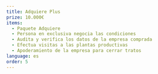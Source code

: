```yaml
---
title: Adquiere Plus
prize: 10.000€
items:
  - Paquete Adquiere
  - Persona en exclusiva negocia las condiciones
  - Audita y verifica los datos de la empresa comprada
  - Efectua visitas a las plantas productivas
  - Apoderamiento de la empresa para cerrar tratos
language: es
order: 5
---
```

